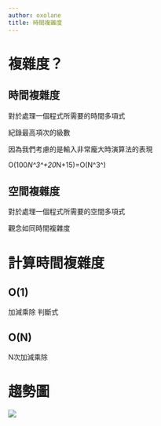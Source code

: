 ```yaml
---
author: oxolane
title: 時間複雜度
---
```


# 複雜度？

## 時間複雜度

對於處理一個程式所需要的時間多項式

紀錄最高項次的級數

因為我們考慮的是輸入非常龐大時演算法的表現

O(100*N^3^+20*N+15)=O(N^3^)


## 空間複雜度

對於處理一個程式所需要的空間多項式

觀念如同時間複雜度

# 計算時間複雜度

## O(1)
加減乘除 判斷式

## O(N)
N次加減乘除

# 趨勢圖

![](https://i.imgur.com/hQI6utR.png)